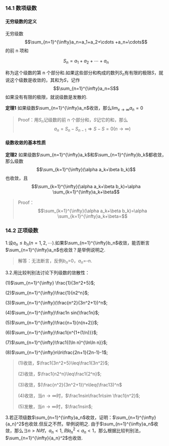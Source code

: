 ### 14.1    数项级数

#### **无穷级数的定义**

无穷级数$$\sum_{n=1}^{\infty}a_n=a_1+a_2+\cdots +a_n+\cdots$$的前 n 项和

$$S_n=a_1+a_2+\cdots+a_n$$

称为这个级数的第 n 个部分和.如果这些部分和构成的数列${S_n}$有有限的极限$S$，就说这个级数是收敛的，其和为$S$，记作$$\sum_{n=1}^{\infty}a_n=S$$如果没有有限的极限，就说级数是发散的.

**定理1** 
如果级数$\sum_{n=1}^{\infty}a_n$收敛，那么$\lim_{x \to \infty} a_n=0$

> Proof：用$S_n$记级数的前 n 个部分和，$S$记它的和，那么
> $$a_n=S_n-S_{n-1}\Rightarrow S-S=0(n\to \infty)$$

#### 级数收敛的基本性质

**定理2**
如果级数$\sum_{n=1}^{\infty}a_k$和$\sum_{n=1}^{\infty}b_k$都收敛，那么级数$$\sum_{k=1}^{\infty}(\alpha a_k+\beta b_k)$$也收敛，且$$\sum_{k=1}^{\infty}(\alpha a_k+\beta b_k)=\alpha \sum_{k=1}^{\infty}a_k+\beta$$

> Proof：$$\sum_{k=1}^{\infty}(\alpha a_k+\beta b_k)=\alpha \sum_{k=1}^{\infty}a_k+\beta=$$

### 14.2 正项级数

1.设$a_n\leq b_n(n=1,2,\cdots)$.如果$\sum_{n=1}^{\infty}b_n$收敛，能否断言$\sum_{n=1}^{\infty}a_n$也收敛？是举例说明之.

>解答：无法断言，反例$b_n$=0，$a_n$=-n.

3.2.用比较判别法讨论下列级数的敛散性：

(1)$\sum_{n=1}^{\infty} \frac{1}{3n^2+5}$;

(2)$\sum_{n=1}^{\infty}\frac{1}{n2^n}$;

(3)$\sum_{n=1}^{\infty}(\frac{n^2}{3n^2+1})^n$;

(4)$\sum_{n=1}^{\infty}\frac1n sin{\frac1n}$;

(5)$\sum_{n=1}^{\infty}\frac{n+1}{n(n+2)}$;

(6)$\sum_{n=1}^{\infty}\frac1{n^{1+(1/n)}}$;

(7)$\sum_{n=1}^{\infty}\frac1{(\ln n)^{\ln\ln n}}$;

(8)$\sum_{n=1}^{\infty}n\ln\frac{2n+1}{2n-1}-1$;

> (1)收敛，$\frac1{3n^2+5}\leq\frac1{3n^2}$;
> 
> (2)收敛，$\frac1{n2^n}\leq\frac1{2^n}$;
> 
> (3)收敛，$(\frac{n^2}{3n^2+1})^n\leq(\frac13)^n$
> 
> (4)收敛，当$n\to \infty$时，$\frac1nsin\frac1n\sim \frac1{n^2}$;
>
>(5)发散，当$n\to \infty$时，$\frac1nsin$;

3.若正项级数$\sum_{n=1}^{\infty}a_n$收敛，证明：$\sum_{n=1}^{\infty}{a_n}^2$也收敛.但反之不然，举例说明之.
由于$\sum_{n=1}^{\infty}a_n$收敛，那么$\exists n >N时，a_n<1,则 {a_n}^2<a_n<1$，那么根据比较判别法，$\sum_{n=1}^{\infty}{a_n}^2$也收敛.